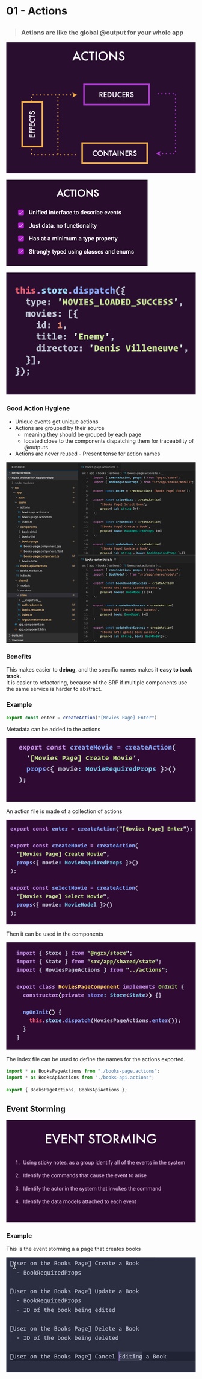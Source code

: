 # 01 - Actions

## 

> ### Actions are like the global @output for your whole app

![](../.gitbook/assets/screen-shot-2020-05-31-at-3.32.37-pm.png)

![](../.gitbook/assets/image-action1.png)

![](../.gitbook/assets/screen-shot-2020-05-31-at-3.34.12-pm.png)

### Good Action Hygiene

* Unique events get unique actions
* Actions are grouped by their source
  * meaning they should be grouped by each page
  * located close to the components dispatching them for traceability of @outputs
* Actions are never reused - Present tense for action names

![](../.gitbook/assets/image-action7.png)

### Benefits

This makes easier to **debug**, and the specific names makes it **easy to back track.**  
It is easier to refactoring, because of the SRP if multiple components use the same service is harder to abstract.  


### Example

```typescript
export const enter = createAction("[Movies Page] Enter")
```

Metadata can be added to the actions

![](../.gitbook/assets/image%20%2837%29.png)

An action file is made of a collection of actions

![](../.gitbook/assets/image%20%2873%29.png)

Then it can be used in the components

![](../.gitbook/assets/image%20%283%29.png)

The index file can be used to define the names for the actions exported.

```typescript
import * as BooksPageActions from "./books-page.actions";
import * as BooksApiActions from "./books-api.actions";

export { BooksPageActions, BooksApiActions };
```

## Event Storming

![](../.gitbook/assets/image%20%2861%29.png)

### Example

This is the event storming a a page that creates books

![](../.gitbook/assets/image%20%2811%29.png)

### 

